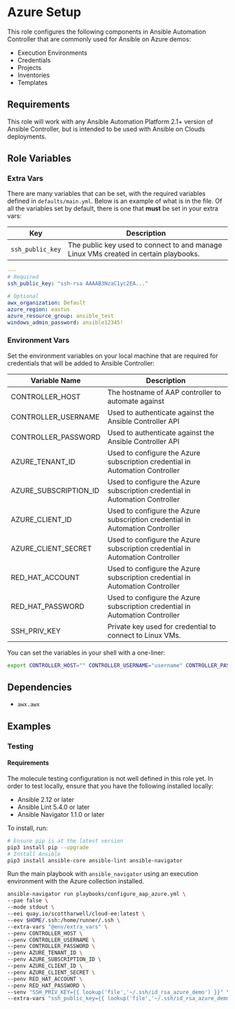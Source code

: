 # Azure Setup

This role configures the following components in Ansible Automation Controller that are commonly used for Ansible on Azure demos:

- Execution Environments
- Credentials
- Projects
- Inventories
- Templates

## Requirements

This role will work with any Ansible Automation Platform 2.1+ version of Ansible Controller, but is intended to be used with Ansible on Clouds deployments.

## Role Variables

### Extra Vars

There are many variables that can be set, with the required variables defined in `defaults/main.yml`.  Below is an example of what is in the file.  Of all the variables set by default, there is one that **must** be set in your extra vars:

| Key               | Description                                                                                                                  |
|-------------------|------------------------------------------------------------------------------------------------------------------------------|
| `ssh_public_key`  | The public key used to connect to and manage Linux VMs created in certain playbooks.                                         |


```yaml
---
# Required
ssh_public_key: "ssh-rsa AAAAB3NzaC1yc2EA..."

# Optional
awx_organization: Default
azure_region: eastus
azure_resource_group: ansible_test
windows_admin_password: ansible12345!
```

### Environment Vars

Set the environment variables on your local machine that are required for credentials that will be added to Ansible Controller:

| Variable Name         | Description                                                                  |
|-----------------------|------------------------------------------------------------------------------|
| CONTROLLER_HOST       | The hostname of AAP controller to automate against                           |
| CONTROLLER_USERNAME   | Used to authenticate against the Ansible Controller API                      |
| CONTROLLER_PASSWORD   | Used to authenticate against the Ansible Controller API                      |
| AZURE_TENANT_ID       | Used to configure the Azure subscription credential in Automation Controller |
| AZURE_SUBSCRIPTION_ID | Used to configure the Azure subscription credential in Automation Controller |
| AZURE_CLIENT_ID       | Used to configure the Azure subscription credential in Automation Controller |
| AZURE_CLIENT_SECRET   | Used to configure the Azure subscription credential in Automation Controller |
| RED_HAT_ACCOUNT       | Used to configure the Azure subscription credential in Automation Controller |
| RED_HAT_PASSWORD      | Used to configure the Azure subscription credential in Automation Controller |
| SSH_PRIV_KEY          | Private key used for credential to connect to Linux VMs.                     |

You can set the variables in your shell with a one-liner:

```bash
export CONTROLLER_HOST="" CONTROLLER_USERNAME="username" CONTROLLER_PASSWORD="password" AZURE_TENANT_ID="" AZURE_SUBSCRIPTION_ID="" AZURE_CLIENT_ID="" AZURE_CLIENT_SECRET="" RED_HAT_ACCOUNT="" RED_HAT_PASSWORD="" SSH_PRIV_KEY=""
```

## Dependencies

- `awx.awx`

## Examples

### Testing

#### Requirements 

The molecule testing configuration is not well defined in this role yet.  In order to test locally, ensure that you have the following installed locally:

- Ansible 2.12 or later
- Ansible Lint 5.4.0 or later
- Ansible Navigator 1.1.0 or later

To install, run:

```bash
# Ensure pip is at the latest version
pip3 install pip --upgrade
# Install Ansible
pip3 install ansible-core ansible-lint ansible-navigator
```

Run the main playbook with `ansible_navigator` using an execution environment with the Azure collection installed.

```bash
ansible-navigator run playbooks/configure_aap_azure.yml \
--pae false \
--mode stdout \
--eei quay.io/scottharwell/cloud-ee:latest \
--eev $HOME/.ssh:/home/runner/.ssh \
--extra-vars "@env/extra_vars" \
--penv CONTROLLER_HOST \
--penv CONTROLLER_USERNAME \
--penv CONTROLLER_PASSWORD \
--penv AZURE_TENANT_ID \
--penv AZURE_SUBSCRIPTION_ID \
--penv AZURE_CLIENT_ID \
--penv AZURE_CLIENT_SECRET \
--penv RED_HAT_ACCOUNT \
--penv RED_HAT_PASSWORD \
--senv "SSH_PRIV_KEY={{ lookup('file','~/.ssh/id_rsa_azure_demo') }}" \ \
--extra-vars "ssh_public_key={{ lookup('file','~/.ssh/id_rsa_azure_demo.pub') }}"
```
